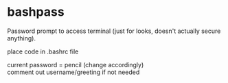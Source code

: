 # bashpass
Password prompt to access terminal (just for looks, doesn't actually secure anything).  

place code in .bashrc file    

current password = pencil (change accordingly)  
comment out username/greeting if not needed



